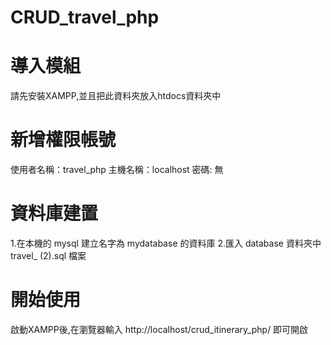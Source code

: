 # CRUD_travel_php
# 導入模組
請先安裝XAMPP,並且把此資料夾放入htdocs資料夾中

# 新增權限帳號
使用者名稱：travel_php 
主機名稱：localhost
密碼: 無

# 資料庫建置
1.在本機的 mysql 建立名字為 mydatabase 的資料庫
2.匯入 database 資料夾中 travel_ (2).sql 檔案

# 開始使用
啟動XAMPP後,在瀏覽器輸入 http://localhost/crud_itinerary_php/ 即可開啟